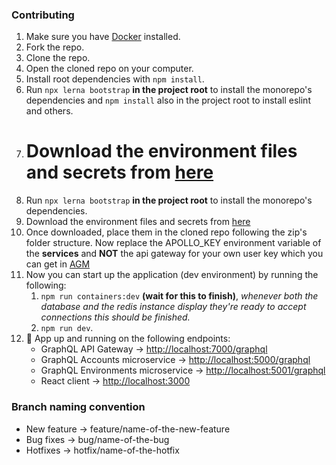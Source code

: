 ### Contributing

1. Make sure you have [Docker](https://www.docker.com/get-started) installed.
2. Fork the repo.
3. Clone the repo.
4. Open the cloned repo on your computer.
5. Install root dependencies with `npm install`.
6. Run `npx lerna bootstrap` **in the project root** to install the monorepo's dependencies and `npm install` also in the project root to install eslint and others.
7. # Download the environment files and secrets from [here](https://gofile.io/d/DRUE26)
8. Run `npx lerna bootstrap` **in the project root** to install the monorepo's dependencies.
9. Download the environment files and secrets from [here](https://gofile.io/d/ulVoX5)
10. Once downloaded, place them in the cloned repo following the zip's folder structure. Now replace the APOLLO_KEY environment variable of the **services** and **NOT** the api gateway for your own user key which you can get in [AGM](https://engine.apollographql.com)
11. Now you can start up the application (dev environment) by running the following:
    1. `npm run containers:dev` **(wait for this to finish)**, _whenever both the database and the redis instance display they're ready to accept connections this should be finished._
    2. `npm run dev`.
12. 🚀 App up and running on the following endpoints:
    - GraphQL API Gateway -> [http://localhost:7000/graphql](http://localhost:7000/graphql)
    - GraphQL Accounts microservice -> [http://localhost:5000/graphql](http://localhost:5000/graphql)
    - GraphQL Environments microservice -> [http://localhost:5001/graphql](http://localhost:5001/graphql)
    - React client -> [http://localhost:3000](http://localhost:3000)

### Branch naming convention

- New feature -> feature/name-of-the-new-feature
- Bug fixes -> bug/name-of-the-bug
- Hotfixes -> hotfix/name-of-the-hotfix
